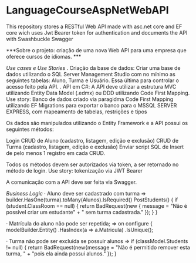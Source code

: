 # LanguageCourseAspNetWebAPI
This repository stores a RESTful Web API made with asc.net core and EF core wich uses Jwt Bearer token for authentication and documents the API with Swashbuckle Swagger

***Sobre o projeto: criação de uma nova Web API para uma empresa que oferece cursos de idiomas. ***

*Use cases e Use Stories*
 . Criação da base de dados: Criar uma base de dados utilizando o SQL Server Management Studio com no mínimo as seguintes tabelas: Aluno, Turma e Usuário. Essa última para controlar o acesso feito pela API.
 . API em C#: A API deve utilizar a estrutura MVC utilizando Entity Data Model (.edmx) ou DDD utilizando Code First Mapping.
 Use story: Banco de dados criado via paragidma Code First Mapping utilizando EF Migrations para exportar o banco para o MSSQL SERVER EXPRESS, com mapeamento de tabelas, restrições e tipos
  
 Os dados são manipulados utilizando o Entity Framework e a API possui os seguintes métodos:

Login 
CRUD de Aluno (cadastro, listagem, edição e exclusão) 
CRUD de Turma (cadastro, listagem, edição e exclusão)
Enviar script SQL de Insert de pelo menos 1 registro em cada CRUD.

Todos os métodos devem ser autorizados via token, a ser retornado no método de login.
Use story: tokenização via JWT Bearer

A comunicação com a API deve ser feita via Swagger.

*Business Logic*
·   Aluno deve ser cadastrado com turma => builder.HasOne(turma).toMany(Alunos).IsRequired()
PostStudents()
{                if (student.ClassRoom == null)
                {
                    return BadRequest(new { message = "Não é possível criar um estudante" +
                        " sem turma cadastrada."
                    });
                }
}

·   Matrícula do aluno não pode ser repetida; => on configure { modelBuilder.Entity<Aluno>()
            .HasIndex(a => a.Matricula)
            .IsUnique();

·  Turma não pode ser excluída se possuir alunos =>                 if (classModel.Students != null)
                {
                    return BadRequest(new{message = "Não é permitido remover esta turma, " +
                    "pois ela ainda possui alunos."
                    });
                }
